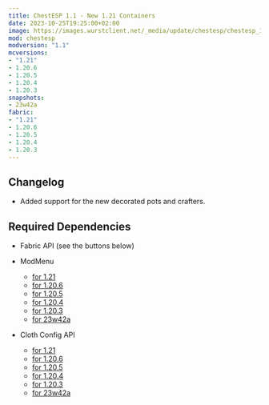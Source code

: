 ```yaml
---
title: ChestESP 1.1 - New 1.21 Containers
date: 2023-10-25T19:25:00+02:00
image: https://images.wurstclient.net/_media/update/chestesp/chestesp_1.1_540p.webp
mod: chestesp
modversion: "1.1"
mcversions:
- "1.21"
- 1.20.6
- 1.20.5
- 1.20.4
- 1.20.3
snapshots:
- 23w42a
fabric:
- "1.21"
- 1.20.6
- 1.20.5
- 1.20.4
- 1.20.3
---
```

## Changelog
- Added support for the new decorated pots and crafters.

## Required Dependencies

- Fabric API (see the buttons below)

- ModMenu
  - [for 1.21](https://modrinth.com/mod/modmenu/versions?g=1.21)
  - [for 1.20.6](https://modrinth.com/mod/modmenu/versions?g=1.20.6)
  - [for 1.20.5](https://modrinth.com/mod/modmenu/versions?g=1.20.5)
  - [for 1.20.4](https://modrinth.com/mod/modmenu/versions?g=1.20.4)
  - [for 1.20.3](https://modrinth.com/mod/modmenu/versions?g=1.20.3)
  - [for 23w42a](https://modrinth.com/mod/modmenu/version/9.0.0-alpha.1)

- Cloth Config API
  - [for 1.21](https://modrinth.com/mod/cloth-config/versions?g=1.21&l=fabric)
  - [for 1.20.6](https://modrinth.com/mod/cloth-config/versions?g=1.20.6&l=fabric)
  - [for 1.20.5](https://modrinth.com/mod/cloth-config/versions?g=1.20.5&l=fabric)
  - [for 1.20.4](https://modrinth.com/mod/cloth-config/versions?g=1.20.4&l=fabric)
  - [for 1.20.3](https://modrinth.com/mod/cloth-config/versions?g=1.20.3&l=fabric)
  - [for 23w42a](https://modrinth.com/mod/cloth-config/version/12.0.109+fabric)
